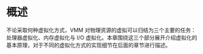 # 概述

不论采取何种虚拟化方式，VMM 对物理资源的虚拟可以归结为三个主要的任务：处理器虚拟化、内存虚拟化与 I/O 虚拟化。本章围绕这三个部分展开介绍虚拟化的基本原理，对于不同的虚拟化方式的实现细节在后面的章节进行描述。

